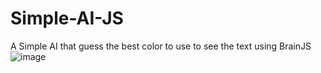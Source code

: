 ﻿# Simple-AI-JS
A Simple AI that guess the best color to use to see the text using BrainJS  
![image](https://user-images.githubusercontent.com/90451018/192131738-dc92a295-e87c-4e36-a0e8-2e1fe9af321c.png)

